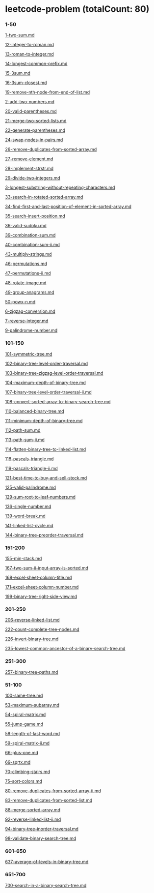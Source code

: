 # leetcode-problem (totalCount: 80)### 1-50[1-two-sum.md](https://github.com/wukong1995/leetcode-problem/blob/master/1-50/1-two-sum.md)[12-integer-to-roman.md](https://github.com/wukong1995/leetcode-problem/blob/master/1-50/12-integer-to-roman.md)[13-roman-to-integer.md](https://github.com/wukong1995/leetcode-problem/blob/master/1-50/13-roman-to-integer.md)[14-longest-common-prefix.md](https://github.com/wukong1995/leetcode-problem/blob/master/1-50/14-longest-common-prefix.md)[15-3sum.md](https://github.com/wukong1995/leetcode-problem/blob/master/1-50/15-3sum.md)[16-3sum-closest.md](https://github.com/wukong1995/leetcode-problem/blob/master/1-50/16-3sum-closest.md)[19-remove-nth-node-from-end-of-list.md](https://github.com/wukong1995/leetcode-problem/blob/master/1-50/19-remove-nth-node-from-end-of-list.md)[2-add-two-numbers.md](https://github.com/wukong1995/leetcode-problem/blob/master/1-50/2-add-two-numbers.md)[20-valid-parentheses.md](https://github.com/wukong1995/leetcode-problem/blob/master/1-50/20-valid-parentheses.md)[21-merge-two-sorted-lists.md](https://github.com/wukong1995/leetcode-problem/blob/master/1-50/21-merge-two-sorted-lists.md)[22-generate-parentheses.md](https://github.com/wukong1995/leetcode-problem/blob/master/1-50/22-generate-parentheses.md)[24-swap-nodes-in-pairs.md](https://github.com/wukong1995/leetcode-problem/blob/master/1-50/24-swap-nodes-in-pairs.md)[26-remove-duplicates-from-sorted-array.md](https://github.com/wukong1995/leetcode-problem/blob/master/1-50/26-remove-duplicates-from-sorted-array.md)[27-remove-element.md](https://github.com/wukong1995/leetcode-problem/blob/master/1-50/27-remove-element.md)[28-implement-strstr.md](https://github.com/wukong1995/leetcode-problem/blob/master/1-50/28-implement-strstr.md)[29-divide-two-integers.md](https://github.com/wukong1995/leetcode-problem/blob/master/1-50/29-divide-two-integers.md)[3-longest-substring-without-repeating-characters.md](https://github.com/wukong1995/leetcode-problem/blob/master/1-50/3-longest-substring-without-repeating-characters.md)[33-search-in-rotated-sorted-array.md](https://github.com/wukong1995/leetcode-problem/blob/master/1-50/33-search-in-rotated-sorted-array.md)[34-find-first-and-last-position-of-element-in-sorted-array.md](https://github.com/wukong1995/leetcode-problem/blob/master/1-50/34-find-first-and-last-position-of-element-in-sorted-array.md)[35-search-insert-position.md](https://github.com/wukong1995/leetcode-problem/blob/master/1-50/35-search-insert-position.md)[36-valid-sudoku.md](https://github.com/wukong1995/leetcode-problem/blob/master/1-50/36-valid-sudoku.md)[39-combination-sum.md](https://github.com/wukong1995/leetcode-problem/blob/master/1-50/39-combination-sum.md)[40-combination-sum-ii.md](https://github.com/wukong1995/leetcode-problem/blob/master/1-50/40-combination-sum-ii.md)[43-multiply-strings.md](https://github.com/wukong1995/leetcode-problem/blob/master/1-50/43-multiply-strings.md)[46-permutations.md](https://github.com/wukong1995/leetcode-problem/blob/master/1-50/46-permutations.md)[47-permutations-ii.md](https://github.com/wukong1995/leetcode-problem/blob/master/1-50/47-permutations-ii.md)[48-rotate-image.md](https://github.com/wukong1995/leetcode-problem/blob/master/1-50/48-rotate-image.md)[49-group-anagrams.md](https://github.com/wukong1995/leetcode-problem/blob/master/1-50/49-group-anagrams.md)[50-powx-n.md](https://github.com/wukong1995/leetcode-problem/blob/master/1-50/50-powx-n.md)[6-zigzag-conversion.md](https://github.com/wukong1995/leetcode-problem/blob/master/1-50/6-zigzag-conversion.md)[7-reverse-integer.md](https://github.com/wukong1995/leetcode-problem/blob/master/1-50/7-reverse-integer.md)[9-palindrome-number.md](https://github.com/wukong1995/leetcode-problem/blob/master/1-50/9-palindrome-number.md)### 101-150[101-symmetric-tree.md](https://github.com/wukong1995/leetcode-problem/blob/master/101-150/101-symmetric-tree.md)[102-binary-tree-level-order-traversal.md](https://github.com/wukong1995/leetcode-problem/blob/master/101-150/102-binary-tree-level-order-traversal.md)[103-binary-tree-zigzag-level-order-traversal.md](https://github.com/wukong1995/leetcode-problem/blob/master/101-150/103-binary-tree-zigzag-level-order-traversal.md)[104-maximum-depth-of-binary-tree.md](https://github.com/wukong1995/leetcode-problem/blob/master/101-150/104-maximum-depth-of-binary-tree.md)[107-binary-tree-level-order-traversal-ii.md](https://github.com/wukong1995/leetcode-problem/blob/master/101-150/107-binary-tree-level-order-traversal-ii.md)[108-convert-sorted-array-to-binary-search-tree.md](https://github.com/wukong1995/leetcode-problem/blob/master/101-150/108-convert-sorted-array-to-binary-search-tree.md)[110-balanced-binary-tree.md](https://github.com/wukong1995/leetcode-problem/blob/master/101-150/110-balanced-binary-tree.md)[111-minimum-depth-of-binary-tree.md](https://github.com/wukong1995/leetcode-problem/blob/master/101-150/111-minimum-depth-of-binary-tree.md)[112-path-sum.md](https://github.com/wukong1995/leetcode-problem/blob/master/101-150/112-path-sum.md)[113-path-sum-ii.md](https://github.com/wukong1995/leetcode-problem/blob/master/101-150/113-path-sum-ii.md)[114-flatten-binary-tree-to-linked-list.md](https://github.com/wukong1995/leetcode-problem/blob/master/101-150/114-flatten-binary-tree-to-linked-list.md)[118-pascals-triangle.md](https://github.com/wukong1995/leetcode-problem/blob/master/101-150/118-pascals-triangle.md)[119-pascals-triangle-ii.md](https://github.com/wukong1995/leetcode-problem/blob/master/101-150/119-pascals-triangle-ii.md)[121-best-time-to-buy-and-sell-stock.md](https://github.com/wukong1995/leetcode-problem/blob/master/101-150/121-best-time-to-buy-and-sell-stock.md)[125-valid-palindrome.md](https://github.com/wukong1995/leetcode-problem/blob/master/101-150/125-valid-palindrome.md)[129-sum-root-to-leaf-numbers.md](https://github.com/wukong1995/leetcode-problem/blob/master/101-150/129-sum-root-to-leaf-numbers.md)[136-single-number.md](https://github.com/wukong1995/leetcode-problem/blob/master/101-150/136-single-number.md)[139-word-break.md](https://github.com/wukong1995/leetcode-problem/blob/master/101-150/139-word-break.md)[141-linked-list-cycle.md](https://github.com/wukong1995/leetcode-problem/blob/master/101-150/141-linked-list-cycle.md)[144-binary-tree-preorder-traversal.md](https://github.com/wukong1995/leetcode-problem/blob/master/101-150/144-binary-tree-preorder-traversal.md)### 151-200[155-min-stack.md](https://github.com/wukong1995/leetcode-problem/blob/master/151-200/155-min-stack.md)[167-two-sum-ii-input-array-is-sorted.md](https://github.com/wukong1995/leetcode-problem/blob/master/151-200/167-two-sum-ii-input-array-is-sorted.md)[168-excel-sheet-column-title.md](https://github.com/wukong1995/leetcode-problem/blob/master/151-200/168-excel-sheet-column-title.md)[171-excel-sheet-column-number.md](https://github.com/wukong1995/leetcode-problem/blob/master/151-200/171-excel-sheet-column-number.md)[199-binary-tree-right-side-view.md](https://github.com/wukong1995/leetcode-problem/blob/master/151-200/199-binary-tree-right-side-view.md)### 201-250[206-reverse-linked-list.md](https://github.com/wukong1995/leetcode-problem/blob/master/201-250/206-reverse-linked-list.md)[222-count-complete-tree-nodes.md](https://github.com/wukong1995/leetcode-problem/blob/master/201-250/222-count-complete-tree-nodes.md)[226-invert-binary-tree.md](https://github.com/wukong1995/leetcode-problem/blob/master/201-250/226-invert-binary-tree.md)[235-lowest-common-ancestor-of-a-binary-search-tree.md](https://github.com/wukong1995/leetcode-problem/blob/master/201-250/235-lowest-common-ancestor-of-a-binary-search-tree.md)### 251-300[257-binary-tree-paths.md](https://github.com/wukong1995/leetcode-problem/blob/master/251-300/257-binary-tree-paths.md)### 51-100[100-same-tree.md](https://github.com/wukong1995/leetcode-problem/blob/master/51-100/100-same-tree.md)[53-maximum-subarray.md](https://github.com/wukong1995/leetcode-problem/blob/master/51-100/53-maximum-subarray.md)[54-spiral-matrix.md](https://github.com/wukong1995/leetcode-problem/blob/master/51-100/54-spiral-matrix.md)[55-jump-game.md](https://github.com/wukong1995/leetcode-problem/blob/master/51-100/55-jump-game.md)[58-length-of-last-word.md](https://github.com/wukong1995/leetcode-problem/blob/master/51-100/58-length-of-last-word.md)[59-spiral-matrix-ii.md](https://github.com/wukong1995/leetcode-problem/blob/master/51-100/59-spiral-matrix-ii.md)[66-plus-one.md](https://github.com/wukong1995/leetcode-problem/blob/master/51-100/66-plus-one.md)[69-sqrtx.md](https://github.com/wukong1995/leetcode-problem/blob/master/51-100/69-sqrtx.md)[70-climbing-stairs.md](https://github.com/wukong1995/leetcode-problem/blob/master/51-100/70-climbing-stairs.md)[75-sort-colors.md](https://github.com/wukong1995/leetcode-problem/blob/master/51-100/75-sort-colors.md)[80-remove-duplicates-from-sorted-array-ii.md](https://github.com/wukong1995/leetcode-problem/blob/master/51-100/80-remove-duplicates-from-sorted-array-ii.md)[83-remove-duplicates-from-sorted-list.md](https://github.com/wukong1995/leetcode-problem/blob/master/51-100/83-remove-duplicates-from-sorted-list.md)[88-merge-sorted-array.md](https://github.com/wukong1995/leetcode-problem/blob/master/51-100/88-merge-sorted-array.md)[92-reverse-linked-list-ii.md](https://github.com/wukong1995/leetcode-problem/blob/master/51-100/92-reverse-linked-list-ii.md)[94-binary-tree-inorder-traversal.md](https://github.com/wukong1995/leetcode-problem/blob/master/51-100/94-binary-tree-inorder-traversal.md)[98-validate-binary-search-tree.md](https://github.com/wukong1995/leetcode-problem/blob/master/51-100/98-validate-binary-search-tree.md)### 601-650[637-average-of-levels-in-binary-tree.md](https://github.com/wukong1995/leetcode-problem/blob/master/601-650/637-average-of-levels-in-binary-tree.md)### 651-700[700-search-in-a-binary-search-tree.md](https://github.com/wukong1995/leetcode-problem/blob/master/651-700/700-search-in-a-binary-search-tree.md)